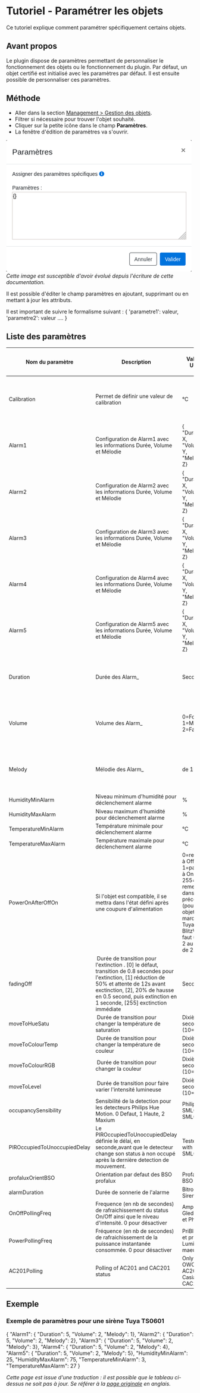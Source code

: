# Tutoriel - Paramétrer les objets

Ce tutoriel explique comment paramétrer spécifiquement certains objets.

## Avant propos

Le plugin dispose de paramètres permettant de personnaliser le fonctionnement des objets ou le fonctionnement du plugin.
Par défaut, un objet certifié est initialisé avec les paramètres par défaut. Il est ensuite possible de personnaliser ces paramètres.

## Méthode

* Aller dans la section [Management > Gestion des objets](WebUI_Management.md#gestion-des-objets).
* Filtrer si nécessaire pour trouver l'objet souhaité.
* Cliquer sur la petite icône dans le champ __Paramètres__.
* La fenêtre d'édition de paramètres va s'ouvrir.

![FR_WebUI-Gestion-des-objets-parametres.png](Images/FR_WebUI-Gestion-des-objets-parametres.png)
*Cette image est susceptible d'avoir évolué depuis l'écriture de cette documentation.*

Il est possible d'éditer le champ paramètres en ajoutant, supprimant ou en mettant à jour les attributs.

Il est important de suivre le formalisme suivant :  { 'parametre1': valeur, 'parametre2': valeur .... }


## Liste des paramètres

| Nom du paramètre | Description | Valeur / Unité | Objet concerné / Paramètre parent |
| ---------------- | ----------- | -------------- | -------------- |
| Calibration    | Permet de définir une valeur de calibration | °C | Tuya eTRV, Eurotronics SPZB0001, Schneider VACT, Danfoss eTRV |
| Alarm1         | Configuration de Alarm1 avec les informations Durée, Volume et Mélodie | { "Duration": X, "Volume": Y, "Melody": Z} | Tuya Siren TS0601 |
| Alarm2         | Configuration de Alarm2 avec les informations Durée, Volume et Mélodie | { "Duration": X, "Volume": Y, "Melody": Z} | Tuya Siren TS0601 |
| Alarm3         | Configuration de Alarm3 avec les informations Durée, Volume et Mélodie | { "Duration": X, "Volume": Y, "Melody": Z} | Tuya Siren TS0601 |
| Alarm4         | Configuration de Alarm4 avec les informations Durée, Volume et Mélodie | { "Duration": X, "Volume": Y, "Melody": Z} | Tuya Siren TS0601 |
| Alarm5         | Configuration de Alarm5 avec les informations Durée, Volume et Mélodie | { "Duration": X, "Volume": Y, "Melody": Z} | Tuya Siren TS0601 |
| Duration       | Durée des Alarm_ | Seconde | Paramètre X pour Alarm1, Alarm2, Alarm3, Alarm4 et Alarm5 |
| Volume         | Volume des Alarm_ | 0=Fort, 1=Moyen, 2=Faible | Paramètre Y pour Alarm1, Alarm2, Alarm3, Alarm4 et Alarm5 |
| Melody         | Mélodie des Alarm_ | de 1 à 15  | Paramètre Z pour Alarm1, Alarm2, Alarm3, Alarm4 et Alarm5 |
| HumidityMinAlarm    | Niveau minimum d'humidité pour déclenchement alarme | % | Tuya Siren TS0601 |
| HumidityMaxAlarm    | Niveau maximum d'humidité pour déclenchement alarme | % | Tuya Siren TS0601 |
| TemperatureMinAlarm | Température minimale pour déclenchement alarme | °C | Tuya Siren TS0601 |
| TemperatureMaxAlarm | Température maximale pour déclenchement alarme | °C | Tuya Siren TS0601 |
| PowerOnAfterOffOn   | Si l'objet est compatible, il se mettra dans l'état défini après une coupure d'alimentation | 0=restera à Off, 1=passera à On, 255=se remettra dans l'état précédent (pour les objets de marques Tuya ou BlitzWolf il faut utiliser 2 au lieu de 255)| Ikea, ENki, BlitzWolf plug, Legrand, Philips (une maj des firmware peut être nécessaire) |
| fadingOff     | Durée de transition pour l'extinction . [0] le défaut, transition de 0.8 secondes pour l'extinction, [1] réduction de 50% et attente de 12s avant exctinction, [2], 20% de hausse en 0.5 second, puis extinction en 1 seconde, [255] exctinction immédiate | Seconde | Toutes les Led variables |
| moveToHueSatu    | Durée de transition pour changer la température de saturation | Dixième de seconde (10=1s) | Toutes les Led variables |
| moveToColourTemp | Durée de transition pour changer la température de couleur | Dixième de seconde (10=1s) | Toutes les Led variables |
| moveToColourRGB  | Durée de transition pour changer la couleur | Dixième de seconde (10=1s) | Toutes les Led variables |
| moveToLevel      | Durée de transition pour faire varier l'intensité lumineuse | Dixième de seconde (10=1s) | Toutes les Led variables |
| occupancySensibility | Sensibilité de la detection pour les detecteurs Philips Hue Motion. 0 Defaut, 1 Haute, 2 Maxium | Philips Hue SML001, SML002 |
| PIROccupiedToUnoccupiedDelay | Le PIROccupiedToUnoccupiedDelay définie le délai, en seconde,avant que le detecteur change son status à non occupé après la dernière detection de mouvement. | Tested with Philips SML001 |
| profaluxOrientBSO | Orientation par defaut des BSO profalux | Profalux BSO |
| alarmDuration | Durée de sonnerie de l'alarme  | Bitron Siren |
| OnOffPollingFreq |	Frequence (en nb de secondes) de rafraichissement du status On/Off ainsi que le niveau d'intensité. 0 pour désactiver |	Ampoules Gledopto et Philips|
| PowerPollingFreq |	Fréquence (en nb de secondes) de rafraichissement de la puissance instantanée consommée. 0 pour désactiver |	PriBlitzWolf et prise Lumi maeu01 |
| AC201Polling |	Polling of AC201 and CAC201 status |	Only for OWON AC201 and Casia CAC201 |


## Exemple

### Exemple de paramètres pour une sirène Tuya TS0601

{
  "Alarm1": { "Duration": 5, "Volume": 2, "Melody": 1},
  "Alarm2": { "Duration": 5, "Volume": 2, "Melody": 2},
  "Alarm3": { "Duration": 5, "Volume": 2, "Melody": 3},
  "Alarm4": { "Duration": 5, "Volume": 2, "Melody": 4},
  "Alarm5": { "Duration": 5, "Volume": 2, "Melody": 5},
  "HumidityMinAlarm": 25,
  "HumidityMaxAlarm": 75,
  "TemperatureMinAlarm": 3,
  "TemperatureMaxAlarm": 27
}


*Cette page est issue d'une traduction : il est possible que le tableau ci-dessus ne soit pas à jour. Se référer à la [page originale](../en-eng/device-parameters.md) en anglais.*
